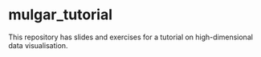 # mulgar_tutorial
This repository has slides and exercises for a tutorial on high-dimensional data visualisation. 
